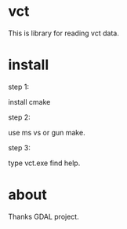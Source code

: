 vct
====

This is library for reading vct data.

install
=======
step 1:

install cmake

step 2:

use ms vs or gun make.

step 3:

type vct.exe find help.

about
=====
Thanks GDAL project.
